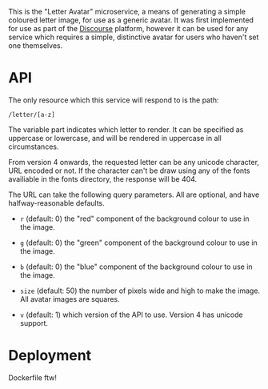 This is the "Letter Avatar" microservice, a means of generating a simple
coloured letter image, for use as a generic avatar.  It was first
implemented for use as part of the [Discourse](http://discourse.org)
platform, however it can be used for any service which requires a simple,
distinctive avatar for users who haven't set one themselves.


# API

The only resource which this service will respond to is the path:

    /letter/[a-z]

The variable part indicates which letter to render.  It can be specified as
uppercase or lowercase, and will be rendered in uppercase in all
circumstances.

From version 4 onwards, the requested letter can be any unicode character, 
URL encoded or not. If the character can't be draw using any of the fonts
availiable in the fonts directory, the response will be 404.

The URL can take the following query parameters.  All are optional, and
have halfway-reasonable defaults.

* `r` (default: 0) the "red" component of the background colour to use in
  the image.

* `g` (default: 0) the "green" component of the background colour to use in
  the image.

* `b` (default: 0) the "blue" component of the background colour to use in
  the image.

* `size` (default: 50) the number of pixels wide and high to make the image. 
  All avatar images are squares.

* `v` (default: 1) which version of the API to use.  Version 4 has unicode support.


# Deployment

Dockerfile ftw!
